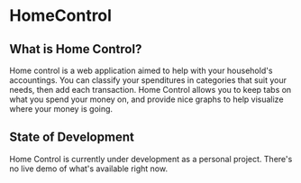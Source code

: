 # HomeControl

## What is Home Control?

Home control is a web application aimed to help with your household's accountings. You can classify your spenditures in categories that suit your needs, then add each transaction. Home Control allows you to keep tabs on what you spend your money on, and provide nice graphs to help visualize where your money is going.

## State of Development

Home Control is currently under development as a personal project. There's no live demo of what's available right now.
